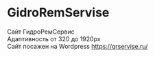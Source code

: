# GidroRemServise
Сайт ГидроРемСервис  
Адаптивность от 320 до 1920px  
Сайт посажен на Wordpress https://grservise.ru/

